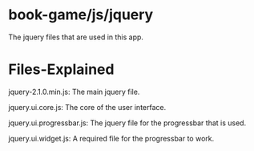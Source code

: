 book-game/js/jquery
===================

The jquery files that are used in this app.

Files-Explained
===============

jquery-2.1.0.min.js: The main jquery file.

jquery.ui.core.js: The core of the user interface.

jquery.ui.progressbar.js: The jquery file for the progressbar that is used.

jquery.ui.widget.js: A required file for the progressbar to work.